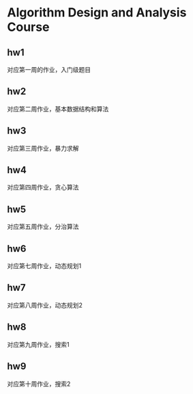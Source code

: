 # Algorithm Design and Analysis Course

## hw1
对应第一周的作业，入门级题目

## hw2
对应第二周作业，基本数据结构和算法

## hw3
对应第三周作业，暴力求解

## hw4
对应第四周作业，贪心算法

## hw5
对应第五周作业，分治算法

## hw6
对应第七周作业，动态规划1

## hw7
对应第八周作业，动态规划2

## hw8
对应第九周作业，搜索1

## hw9
对应第十周作业，搜索2
